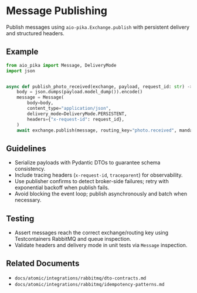 # Message Publishing

Publish messages using `aio-pika.Exchange.publish` with persistent delivery and structured headers.

## Example

```python
from aio_pika import Message, DeliveryMode
import json


async def publish_photo_received(exchange, payload, request_id: str) -> None:
    body = json.dumps(payload.model_dump()).encode()
    message = Message(
        body=body,
        content_type="application/json",
        delivery_mode=DeliveryMode.PERSISTENT,
        headers={"x-request-id": request_id},
    )
    await exchange.publish(message, routing_key="photo.received", mandatory=True)
```

## Guidelines

- Serialize payloads with Pydantic DTOs to guarantee schema consistency.
- Include tracing headers (`x-request-id`, `traceparent`) for observability.
- Use publisher confirms to detect broker-side failures; retry with exponential backoff when publish fails.
- Avoid blocking the event loop; publish asynchronously and batch when necessary.

## Testing

- Assert messages reach the correct exchange/routing key using Testcontainers RabbitMQ and queue inspection.
- Validate headers and delivery mode in unit tests via `Message` inspection.

## Related Documents

- `docs/atomic/integrations/rabbitmq/dto-contracts.md`
- `docs/atomic/integrations/rabbitmq/idempotency-patterns.md`
